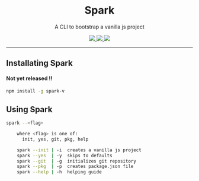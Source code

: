 <h1 align="center">Spark</h1>
<p align="center">A CLI to bootstrap a vanilla js project</p>

<p align="center">

<a aria-label="Version" href="https://www.npmjs.com/package/spark-v">
    <img src="https://img.shields.io/npm/v/spark-v?color=blueviolet&style=for-the-badge&labelColor=000000">
</a>

<a aria-label="License" href="https://github.com/swarup4741/spark/blob/main/license.md">
    <img src="https://img.shields.io/github/license/swarup4741/spark?color=brightgreen&style=for-the-badge&labelColor=000000">
</a>

<a aria-label="Tweet Link" href="https://twitter.com/intent/tweet?text=https%3A%2F%2Fgithub.com%2Fswarup4741%2Fspark">
    <img src="https://img.shields.io/badge/twitter-blue.svg?style=for-the-badge&labelColor=000000&label=share&color=blue&url=https%3A%2F%2Fgithub.com%2Fswarup4741%2Fspark">
</a>

</p>

---

## Installating Spark

#### Not yet released !!

```sh
npm install -g spark-v
```

## Using Spark

```sh
spark --<flag>

    where <flag> is one of:
      init, yes, git, pkg, help

    spark --init | -i  creates a vanilla js project
    spark --yes  | -y  skips to defaults
    spark --git  | -g  initializes git repository
    spark --pkg  | -p  creates package.json file
    spark --help | -h  helping guide
```
